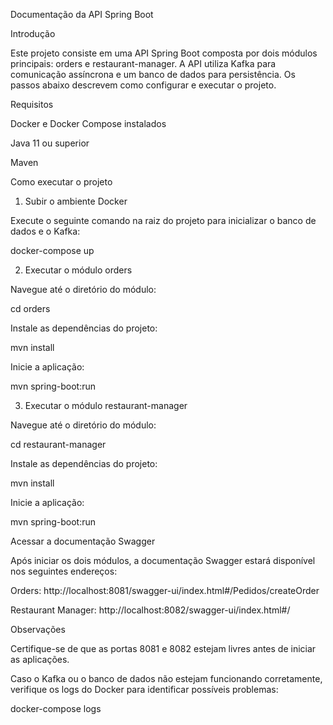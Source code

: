 Documentação da API Spring Boot

Introdução

Este projeto consiste em uma API Spring Boot composta por dois módulos principais: orders e restaurant-manager. A API utiliza Kafka para comunicação assíncrona e um banco de dados para persistência. Os passos abaixo descrevem como configurar e executar o projeto.

Requisitos

Docker e Docker Compose instalados

Java 11 ou superior

Maven

Como executar o projeto

1. Subir o ambiente Docker

Execute o seguinte comando na raiz do projeto para inicializar o banco de dados e o Kafka:

docker-compose up

2. Executar o módulo orders

Navegue até o diretório do módulo:

cd orders

Instale as dependências do projeto:

mvn install

Inicie a aplicação:

mvn spring-boot:run

3. Executar o módulo restaurant-manager

Navegue até o diretório do módulo:

cd restaurant-manager

Instale as dependências do projeto:

mvn install

Inicie a aplicação:

mvn spring-boot:run

Acessar a documentação Swagger

Após iniciar os dois módulos, a documentação Swagger estará disponível nos seguintes endereços:

Orders: http://localhost:8081/swagger-ui/index.html#/Pedidos/createOrder

Restaurant Manager: http://localhost:8082/swagger-ui/index.html#/

Observações

Certifique-se de que as portas 8081 e 8082 estejam livres antes de iniciar as aplicações.

Caso o Kafka ou o banco de dados não estejam funcionando corretamente, verifique os logs do Docker para identificar possíveis problemas:

docker-compose logs


